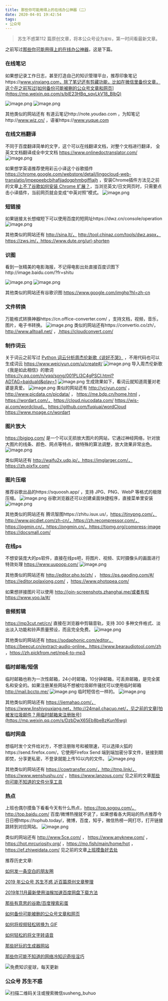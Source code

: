```yaml
---
title: 那些你可能用得上的在线办公神器（二）
date: 2020-04-01 19:42:54
tags:
- 公众号
---
```

> 苏生不惑第112 篇原创文章，将本公众号设为`星标`，第一时间看最新文章。

之前写过[那些你可能用得上的在线办公神器](https://mp.weixin.qq.com/s/svhB61sdvgt-epeC9MMFTw)，这是下篇。

### 在线笔记
如果想记录工作日志，甚至打造自己的知识管理平台，推荐印象笔记https://www.yinxiang.com，除了笔记还有剪藏功能，比如在微信里备份文章，这个在之前写过[如何备份可能被删的公众号文章和网页](https://mp.weixin.qq.com/s/bIE23HBq_sqvLkV18_BlbQ) 

![image.png](https://upload-images.jianshu.io/upload_images/17817191-efb0ce22bebf38cc.png?imageMogr2/auto-orient/strip%7CimageView2/2/w/1240)
![image.png](https://upload-images.jianshu.io/upload_images/17817191-5100be05698095ca.png?imageMogr2/auto-orient/strip%7CimageView2/2/w/1240)


其他类似的网站还有 有道云笔记http://note.youdao.com ，为知笔记http://www.wiz.cn/ ，语雀https://www.yuque.com
 
### 在线文档翻译
 不同于百度翻译简单的文字，这个可以在线翻译文档，对整个文档进行翻译， 全英文文档翻译成全中文文档 https://www.onlinedoctranslator.com/
![image.png](https://upload-images.jianshu.io/upload_images/17817191-32fb2958f71d3d08.png?imageMogr2/auto-orient/strip%7CimageView2/2/w/1240)

如果想学英语推荐使用彩云小译这个谷歌插件 https://chrome.google.com/webstore/detail/lingocloud-web-translatio/jmpepeebcbihafjjadogphmbgiffiajh ，安装Chrome插件方法见之前的文章[上不了谷歌如何安装 Chrome 扩展？](https://mp.weixin.qq.com/s/xC9K_z7zpmAIEzUK6s1x3w)，当浏览英文/日文网页时，只需要点击小译插件，当前网页就会变成“中英对照”模式。
![image.png](https://upload-images.jianshu.io/upload_images/17817191-8c769195bcecf190.png?imageMogr2/auto-orient/strip%7CimageView2/2/w/1240)

### 短链接
如果链接太长想缩短下可以使用百度的短网址https://dwz.cn/console/operation
![image.png](https://upload-images.jianshu.io/upload_images/17817191-4482c6a3022b18c3.png?imageMogr2/auto-orient/strip%7CimageView2/2/w/1240)

其他类似的网站还有 http://sina.lt/， http://tool.chinaz.com/tools/dwz.aspx，https://zws.im/，https://www.dute.org/url-shorten

### 识图
看到一张精美的电影海报，不记得电影出处直接百度识图下http://image.baidu.com/?fr=shitu

![image.png](https://upload-images.jianshu.io/upload_images/17817191-dd130a2ac31f2038.png?imageMogr2/auto-orient/strip%7CimageView2/2/w/1240)
![image.png](https://upload-images.jianshu.io/upload_images/17817191-d81502157a5ba7b5.png?imageMogr2/auto-orient/strip%7CimageView2/2/w/1240)


其他类似的网站还有谷歌识图  https://www.google.com/imghp?hl=zh-cn
### 文件转换
 万能格式转换神器https://cn.office-converter.com/ ，支持文档，视频，音乐，图片，电子书转换。
![image.png](https://upload-images.jianshu.io/upload_images/17817191-baa6b585ff43c5d2.png?imageMogr2/auto-orient/strip%7CimageView2/2/w/1240)
类似的网站还有https://convertio.co/zh/，  http://www.alltoall.net/ ，,https://cloudconvert.com/ 
### 制作词云
关于词云之前写过 [Python 词云分析周杰伦新歌《说好不哭》](https://mp.weixin.qq.com/s/whcZis69KnIzEUVMtrjdmA) ，不用代码也可以生成词云
https://www.weiciyun.com/u/create#/ 
![image.png](https://upload-images.jianshu.io/upload_images/17817191-b2fa3bf54ef03294.png?imageMogr2/auto-orient/strip%7CimageView2/2/w/1240)
导入周杰伦新歌《我是如此相信》的歌词 https://y.qq.com/n/yqq/song/001PLl3C4gPSCI.html?ADTAG=baiduald&play=1
![image.png](https://upload-images.jianshu.io/upload_images/17817191-300a0e05daddf18c.png?imageMogr2/auto-orient/strip%7CimageView2/2/w/1240)
生成效果如下，看词云就知道周董对老婆是真爱。
![image.png](https://upload-images.jianshu.io/upload_images/17817191-52307f8f2c31ebb7.png?imageMogr2/auto-orient/strip%7CimageView2/2/w/1240)
类似的网站还有 http://yciyun.com/ ， http://www.picdata.cn/picdata/  ，
https://me.bdp.cn/home.html ，https://wordart.com/， https://cloud.niucodata.com/
https://wis-ai.com/wordcloud， https://github.com/fuqiuai/wordCloud 
https://www.moage.cn/wordart
### 图片放大
https://bigjpg.com/  是一个可以无损放大图片的网站，它通过神经网络，针对放大图片的线条、颜色、网点等特点，做特殊的算法调整，放大效果非常出色。
![image.png](https://upload-images.jianshu.io/upload_images/17817191-359ba904b64cce3d.png?imageMogr2/auto-orient/strip%7CimageView2/2/w/1240)

类似网站还有 http://waifu2x.udp.jp/，https://imglarger.com/，https://zh.pixfix.com/


### 图片压缩 
推荐谷歌出品的https://squoosh.app/ ，支持 JPG、PNG、WebP 等格式的极限压缩。
![image.png](https://upload-images.jianshu.io/upload_images/17817191-d3e2d1fbe73b6afa.png?imageMogr2/auto-orient/strip%7CimageView2/2/w/1240)
谷歌浏览器还可以创建桌面快捷程序，直接菜单里安装
![image.png](https://upload-images.jianshu.io/upload_images/17817191-d196c04014a0304c.png?imageMogr2/auto-orient/strip%7CimageView2/2/w/1240)

其他类似的网站还有 腾讯智图https://zhitu.isux.us/，https://tinypng.com/，
http://www.picdiet.com/zh-cn/，https://zh.recompressor.com/， https://jpgmin.cn/，https://pngmin.cn/，https://tiomg.org/compress-image
https://docsmall.com/


### 在线ps
不想安装庞大的ps软件，直接在线ps吧，将图片、视频、实时摄像头的画面进行特效处理 https://www.uupoop.com/ 
![image.png](https://upload-images.jianshu.io/upload_images/17817191-e903e1672c0fd376.png?imageMogr2/auto-orient/strip%7CimageView2/2/w/1240)
 
其他类似的网站还有 http://editor.pho.to/zh/  ， https://ps.gaoding.com/#/
https://editor.polaxiong.com/   ，https://www.photopea.com/ 

如果想拼接图片可以使用 http://join-screenshots.zhanghai.me/或者有啦 https://www.yoo.la/#/
### 音频剪辑
https://mp3cut.net/cn/  直接在浏览器中剪辑音轨，支持 300 多种文件格式、淡出淡入功能和铃声质量预设，而且完全免费。
![image.png](https://upload-images.jianshu.io/upload_images/17817191-3516621979c1754a.png?imageMogr2/auto-orient/strip%7CimageView2/2/w/1240)

其他类似的网站还有 https://sodaphonic.com/editor，https://beecut.cn/extract-audio-online，https://www.bearaudiotool.com/zh ，https://zh.pickfrom.net/mp4-to-mp3


### 临时邮箱/短信
临时邮箱也称为一次性邮箱，24小时邮箱，10分钟邮箱，可丢弃邮箱，是完全匿名和安全的。如果注册某些网站不想被垃圾邮件骚扰可以使用临时邮箱 http://mail.bccto.me/ 
![image.png](https://upload-images.jianshu.io/upload_images/17817191-e4aee168974b01fd.png?imageMogr2/auto-orient/strip%7CimageView2/2/w/1240)
临时短信也一样的。
![image.png](https://upload-images.jianshu.io/upload_images/17817191-3ee8bfdfdc6c2e02.png?imageMogr2/auto-orient/strip%7CimageView2/2/w/1240)

其他类似的网站还有 https://jiemahao.com/， https://www.linshiyouxiang.net，http://24mail.chacuo.net/，见之前的文章[怕被发垃圾邮件？用临时邮箱来注册账号](https://mp.weixin.qq.com/s/DzbDwX65Eb8beBzKun16wg)
### 临时网盘
想临时发个文件给对方，不想注册账号和被限速，可以选择火狐的https://send.firefox.com/，它使用Firefox Send 端到端加密分享文件，链接到期即焚，分享更私密，不登录就能上传1G以内的文件。
![image.png](https://upload-images.jianshu.io/upload_images/17817191-3a5770aa6932d360.png?imageMogr2/auto-orient/strip%7CimageView2/2/w/1240)

其他类似的网站还有 https://cowtransfer.com/，http://tmp.link/，https://www.wenshushu.cn/ ，https://www.lanzous.com/ 见之前的文章[那些你可能不知道的文件分享工具](https://mp.weixin.qq.com/s/Ebrhd0nRucEJqxOzKVM_0g)

### 热点
上班也偶尔摸鱼下看看今天有什么热点，https://top.sogou.com/，http://top.baidu.com/ 百度/微博热搜就不说了，如果想看各大网站的热点推荐今日日榜https://tophub.today/，微博，百度，知乎，微信热榜一网打尽，打开链接跳转到对应网站。
![image.png](https://upload-images.jianshu.io/upload_images/17817191-7632cdd4512366dc.png?imageMogr2/auto-orient/strip%7CimageView2/2/w/1240)

类似的网站还有 http://www.5ce.com/  ， https://www.anyknew.com/ ，https://hot.mrcuriosity.org/ ，https://mo.fish/main/home/hot ，https://ef.zhiweidata.com/ 见之前的文章[上班摸鱼好去处](https://mp.weixin.qq.com/s/MOSo-SHTz1zaJaXQM3tnqg)


推荐历史文章:

[如何发一条空白的朋友圈](https://mp.weixin.qq.com/s/Xz1m-mqtCcBF_4hmGCpkUQ)

[2019 年公众号 苏生不惑 近百篇原创文章整理](https://mp.weixin.qq.com/s/Lm4l_aPCSXymUGcqO_Yf3g)

[2019年11月最新使用油猴加速百度网盘下载方法](https://mp.weixin.qq.com/s/XTn8wPEyThacR3GLHyzBLA)

[那些有意思的谷歌/百度搜索彩蛋](https://mp.weixin.qq.com/s/dXZhN3GbqQslg7-YHcRL3A)

[如何备份可能被删的公众号文章和网页 ](https://mp.weixin.qq.com/s/bIE23HBq_sqvLkV18_BlbQ)

[如何将视频轻松转换为 GIF](https://mp.weixin.qq.com/s/bGcMIz0dOoDe3quo5G0-Ug)

[如何轻松的将文字转语音](https://mp.weixin.qq.com/s/klBMLhsQXOEzsWA5a_rpIQ)

[那些好玩的生成器网站](https://mp.weixin.qq.com/s/mPpRYbjfgpVqKcpFwnPYtA)

[那些你可能不知道的网络冷知识奇技淫巧](https://mp.weixin.qq.com/s/-p-RZLh8ovNiCYv6YQkbrw)

![免费知识星球，每天更新](https://upload-images.jianshu.io/upload_images/17817191-501a3ff4cf7f60a3.png?imageMogr2/auto-orient/strip%7CimageView2/2/w/1240)


### 公众号 苏生不惑
 ![扫描二维码关注或搜索微信susheng_buhuo](https://upload-images.jianshu.io/upload_images/17817191-6e0079f95d4c0338.jpg?imageMogr2/auto-orient/strip%7CimageView2/2/w/1240)
